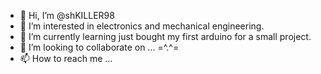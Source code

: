 - 👋 Hi, I’m @shKILLER98
- 👀 I’m interested in electronics and mechanical engineering. 
- 🌱 I’m currently learning just bought my first arduino for a small project.
- 💞️ I’m looking to collaborate on ... =^.^=
- 📫 How to reach me ...

<!---
shKILLER98/shKILLER98 is a ✨ special ✨ repository because its `README.md` (this file) appears on your GitHub profile.
You can click the Preview link to take a look at your changes.
--->
